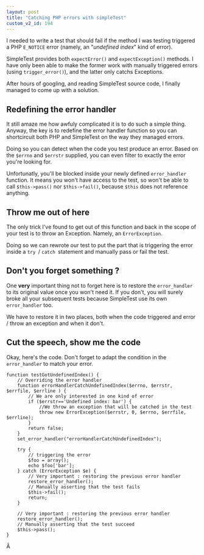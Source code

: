 ```yaml
---
layout: post
title: "Catching PHP errors with simpleTest"
custom_v2_id: 194
---
```


I needed to write a test that should fail if the method I was testing
triggered a PHP `E_NOTICE` error (namely, an "_undefined index_" kind of
error).

SimpleTest provides both `expectError()` and `expectException()` methods. I
have only been able to make the former work with manually triggered errors
(using `trigger_error()`), and the latter only catchs Exceptions.

After hours of googling, and reading SimpleTest source code, I finally managed
to come up with a solution.

## Redefining the error handler

It still amaze me how awfuly complicated it is to do such a simple thing.
Anyway, the key is to redefine the error handler function so you can
shortcircuit both PHP and SimpleTest on the way they managed errors.

Doing so you can detect when the code you test produce an error. Based on the
`$errno` and `$errstr` supplied, you can even filter to exactly the error
you're looking for.

Unfortunatly, you'll be blocked inside your newly defined `error_handler`
function. It means you won't have access to the test, so won't be able to call
`$this->pass()` nor `$this->fail()`, because `$this` does not reference
anything.

## Throw me out of here

The only trick I've found to get out of this function and back in the scope of
your test is to throw an Exception. Namely, an `ErrorException`.

Doing so we can rewrote our test to put the part that is triggering the error
inside a `try `/ `catch `statement and manually pass or fail the test.

## Don't you forget something ?

One **very** important thing not to forget here is to restore the
`error_handler` to its original value once you won't need it. If you don't,
you will surely broke all your subsequent tests because SimpleTest use its own
`error_handler` too.

We have to restore it in two places, both when the code triggered and error /
throw an exception and when it don't.

## Cut the speech, show me the code

Okay, here's the code. Don't forget to adapt the condition in the
`error_handler` to match your error.

    
    function testGotUndefinedIndex() {
        // Overriding the error handler
        function errorHandlerCatchUndefinedIndex($errno, $errstr, $errfile, $errline ) {
            // We are only interested in one kind of error
            if ($errstr=='Undefined index: bar') {
                //We throw an exception that will be catched in the test
                throw new ErrorException($errstr, 0, $errno, $errfile, $errline);
            }
            return false;
        }
        set_error_handler("errorHandlerCatchUndefinedIndex");
    
        try {
            // triggering the error
            $foo = array();
            echo $foo['bar'];
        } catch (ErrorException $e) {
            // Very important : restoring the previous error handler
            restore_error_handler();
            // Manually asserting that the test fails
            $this->fail();
            return;
        }
    
        // Very important : restoring the previous error handler
        restore_error_handler();
        // Manually asserting that the test succeed
        $this->pass();
    }
    

Â

